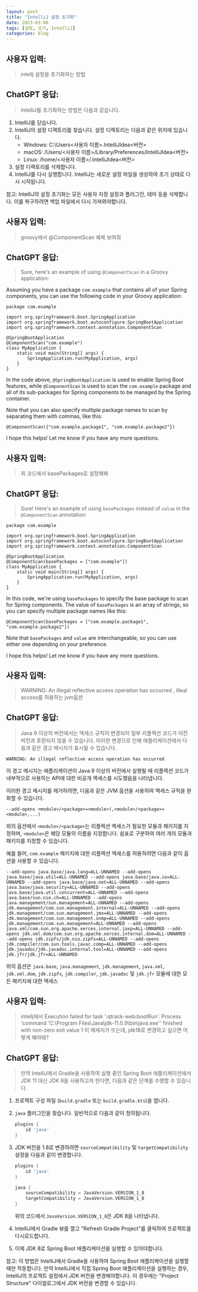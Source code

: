```yaml
---
layout: post
title: "IntelliJ 설정 초기화"
date: 2023-03-08
tags: [설정, 초기, IntelliJ]
categories: blog
---
```


## 사용자 입력:
> intellj 설정을 초기화하는 방법

## ChatGPT 응답:
> IntelliJ를 초기화하는 방법은 다음과 같습니다.

1. IntelliJ를 닫습니다.
2. IntelliJ의 설정 디렉토리를 찾습니다. 설정 디렉토리는 다음과 같은 위치에 있습니다.
   - Windows: C:\Users\<사용자 이름>\.IntelliJIdea<버전>
   - macOS: /Users/<사용자 이름>/Library/Preferences/IntelliJIdea<버전>
   - Linux: /home/<사용자 이름>/.IntelliJIdea<버전>
3. 설정 디렉토리를 삭제합니다.
4. IntelliJ를 다시 실행합니다. IntelliJ는 새로운 설정 파일을 생성하여 초기 상태로 다시 시작됩니다.

참고: IntelliJ의 설정 초기화는 모든 사용자 지정 설정과 플러그인, 테마 등을 삭제합니다. 이를 복구하려면 백업 파일에서 다시 가져와야합니다.

## 사용자 입력:
> groovy에서  @ComponentScan  예제 보여줘

## ChatGPT 응답:
> Sure, here's an example of using `@ComponentScan` in a Groovy application:

Assuming you have a package `com.example` that contains all of your Spring components, you can use the following code in your Groovy application:

```
package com.example

import org.springframework.boot.SpringApplication
import org.springframework.boot.autoconfigure.SpringBootApplication
import org.springframework.context.annotation.ComponentScan

@SpringBootApplication
@ComponentScan("com.example")
class MyApplication {
    static void main(String[] args) {
        SpringApplication.run(MyApplication, args)
    }
}
```

In the code above, `@SpringBootApplication` is used to enable Spring Boot features, while `@ComponentScan` is used to scan the `com.example` package and all of its sub-packages for Spring components to be managed by the Spring container.

Note that you can also specify multiple package names to scan by separating them with commas, like this:

```
@ComponentScan({"com.example.package1", "com.example.package2"})
```

I hope this helps! Let me know if you have any more questions.

## 사용자 입력:
> 위 코드에서 basePackages로 설정해봐

## ChatGPT 응답:
> Sure! Here's an example of using `basePackages` instead of `value` in the `@ComponentScan` annotation:

```
package com.example

import org.springframework.boot.SpringApplication
import org.springframework.boot.autoconfigure.SpringBootApplication
import org.springframework.context.annotation.ComponentScan

@SpringBootApplication
@ComponentScan(basePackages = ["com.example"])
class MyApplication {
    static void main(String[] args) {
        SpringApplication.run(MyApplication, args)
    }
}
```

In this code, we're using `basePackages` to specify the base package to scan for Spring components. The value of `basePackages` is an array of strings, so you can specify multiple package names like this:

```
@ComponentScan(basePackages = ["com.example.package1", "com.example.package2"])
```

Note that `basePackages` and `value` are interchangeable, so you can use either one depending on your preference.

I hope this helps! Let me know if you have any more questions.

## 사용자 입력:
> WARNING: An illegal reflective access operation has occurred , illeal access를 허용하는 jvm옵션

## ChatGPT 응답:
> Java 9 이상의 버전에서는 액세스 규칙이 변경되어 일부 리플렉션 코드가 이전 버전과 호환되지 않을 수 있습니다. 이러한 변경으로 인해 애플리케이션에서 다음과 같은 경고 메시지가 표시될 수 있습니다.

```
WARNING: An illegal reflective access operation has occurred
```

이 경고 메시지는 애플리케이션이 Java 9 이상의 버전에서 실행될 때 리플렉션 코드가 내부적으로 사용하는 API에 대한 비공개 액세스를 시도했음을 나타냅니다.

이러한 경고 메시지를 제거하려면, 다음과 같은 JVM 옵션을 사용하여 액세스 규칙을 완화할 수 있습니다.

```
--add-opens <module>/<package>=<module>(,<module>/<package>=<module>,...)
```

위의 옵션에서 `<module>/<package>`는 리플렉션 액세스가 필요한 모듈과 패키지를 지정하며, `<module>`은 해당 모듈의 이름을 지정합니다. 쉼표로 구분하여 여러 개의 모듈과 패키지를 지정할 수 있습니다.

예를 들어, `com.example` 패키지에 대한 리플렉션 액세스를 허용하려면 다음과 같이 옵션을 사용할 수 있습니다.

```
--add-opens java.base/java.lang=ALL-UNNAMED --add-opens java.base/java.util=ALL-UNNAMED --add-opens java.base/java.io=ALL-UNNAMED --add-opens java.base/java.net=ALL-UNNAMED --add-opens java.base/java.security=ALL-UNNAMED --add-opens java.base/java.util.concurrent=ALL-UNNAMED --add-opens java.base/sun.nio.ch=ALL-UNNAMED --add-opens java.management/sun.management=ALL-UNNAMED --add-opens jdk.management/com.sun.management.internal=ALL-UNNAMED --add-opens jdk.management/com.sun.management.jmx=ALL-UNNAMED --add-opens jdk.management/com.sun.management.snmp=ALL-UNNAMED --add-opens jdk.management/com.sun.management=ALL-UNNAMED --add-opens java.xml/com.sun.org.apache.xerces.internal.jaxp=ALL-UNNAMED --add-opens jdk.xml.dom/com.sun.org.apache.xerces.internal.dom=ALL-UNNAMED --add-opens jdk.zipfs/jdk.nio.zipfs=ALL-UNNAMED --add-opens jdk.compiler/com.sun.tools.javac.comp=ALL-UNNAMED --add-opens jdk.javadoc/jdk.javadoc.internal.tool=ALL-UNNAMED --add-opens jdk.jfr/jdk.jfr=ALL-UNNAMED
```

위의 옵션은 `java.base`, `java.management`, `jdk.management`, `java.xml`, `jdk.xml.dom`, `jdk.zipfs`, `jdk.compiler`, `jdk.javadoc` 및 `jdk.jfr` 모듈에 대한 모든 패키지에 대한 액세스

## 사용자 입력:
> intellj에서 Execution failed for task ':qtrack-web:bootRun'.
> Process 'command 'C:\Program Files\Java\jdk-11.0.9\bin\java.exe'' finished with non-zero exit value 1 이 메세지가 뜨는데, jdk18로 변경하고 싶으면 어떻게 해야돼?

## ChatGPT 응답:
> 만약 IntelliJ에서 Gradle을 사용하여 실행 중인 Spring Boot 애플리케이션에서 JDK 11 대신 JDK 8을 사용하고자 한다면, 다음과 같은 단계를 수행할 수 있습니다.

1. 프로젝트 구성 파일 (`build.gradle` 또는 `build.gradle.kts`)을 엽니다.
2. `java` 플러그인을 찾습니다. 일반적으로 다음과 같이 정의됩니다.

   ```groovy
   plugins {
       id 'java'
   }
   ```

3. JDK 버전을 1.8로 변경하려면 `sourceCompatibility` 및 `targetCompatibility` 설정을 다음과 같이 변경합니다.

   ```groovy
   plugins {
       id 'java'
   }

   java {
       sourceCompatibility = JavaVersion.VERSION_1_8
       targetCompatibility = JavaVersion.VERSION_1_8
   }
   ```

   위의 코드에서 `JavaVersion.VERSION_1_8`은 JDK 8을 나타냅니다.

4. IntelliJ에서 Gradle 뷰를 열고 "Refresh Gradle Project"를 클릭하여 프로젝트를 다시로드합니다.
5. 이제 JDK 8로 Spring Boot 애플리케이션을 실행할 수 있어야합니다.

참고: 이 방법은 IntelliJ에서 Gradle을 사용하여 Spring Boot 애플리케이션을 실행할 때만 작동합니다. 만약 IntelliJ에서 직접 Spring Boot 애플리케이션을 실행하는 경우, IntelliJ의 프로젝트 설정에서 JDK 버전을 변경해야합니다. 이 경우에는 "Project Structure" 다이얼로그에서 JDK 버전을 변경할 수 있습니다.

